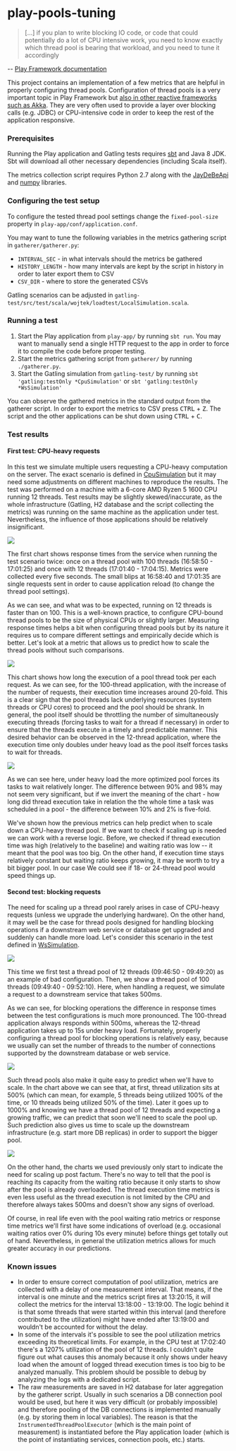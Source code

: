 # play-pools-tuning

> [...] if you plan to write blocking IO code, or code that could potentially do a lot of CPU intensive work, you need to know exactly which thread pool is bearing that workload, and you need to tune it accordingly

-- [Play Framework documentation](https://www.playframework.com/documentation/2.6.x/ThreadPools)

This project contains an implementation of a few metrics that are helpful in properly configuring thread pools. Configuration of thread pools is a very important topic in Play Framework but [also in other reactive frameworks such as Akka](https://doc.akka.io/docs/akka/2.5.4/scala/dispatchers.html#blocking-needs-careful-management). They are very often used to provide a layer over blocking calls (e.g. JDBC) or CPU-intensive code in order to keep the rest of the application responsive.

### Prerequisites

Running the Play application and Gatling tests requires [sbt](http://www.scala-sbt.org) and Java 8 JDK. Sbt will download all other necessary dependencies (including Scala itself).

The metrics collection script requires Python 2.7 along with the [JayDeBeApi](https://pypi.python.org/pypi/JayDeBeApi/) and [numpy](https://pypi.python.org/pypi/numpy) libraries.

### Configuring the test setup

To configure the tested thread pool settings change the `fixed-pool-size` property in `play-app/conf/application.conf`.

You may want to tune the following variables in the metrics gathering script in `gatherer/gatherer.py`:
  * `INTERVAL_SEC` - in what intervals should the metrics be gathered
  * `HISTORY_LENGTH` - how many intervals are kept by the script in history in order to later export them to CSV
  * `CSV_DIR` - where to store the generated CSVs

Gatling scenarios can be adjusted in `gatling-test/src/test/scala/wojtek/loadtest/LocalSimulation.scala`.

### Running a test

1. Start the Play application from `play-app/` by running `sbt run`. You may want to manually send a single HTTP request to the app in order to force it to compile the code before proper testing.
2. Start the metrics gathering script from `gatherer/` by running `./gatherer.py`.
3. Start the Gatling simulation from `gatling-test/` by running `sbt 'gatling:testOnly *CpuSimulation'` or `sbt 'gatling:testOnly *WsSimulation'`

You can observe the gathered metrics in the standard output from the gatherer script. In order to export the metrics to CSV press <kbd>CTRL</kbd> + <kbd>Z</kbd>. The script and the other applications can be shut down using <kbd>CTRL</kbd> + <kbd>C</kbd>.

### Test results

#### First test: CPU-heavy requests

In this test we simulate multiple users requesting a CPU-heavy computation on the server. The exact scenario is defined in [CpuSimulation](https://github.com/wojtasskorcz/play-pools-tuning/blob/master/gatling-test/src/test/scala/wojtek/loadtest/LocalSimulation.scala#L14) but it may need some adjustments on different machines to reproduce the results. The test was performed on a machine with a 6-core AMD Ryzen 5 1600 CPU running 12 threads. Test results may be slightly skewed/inaccurate, as the whole infrastructure (Gatling, H2 database and the script collecting the metrics) was running on the same machine as the application under test. Nevertheless, the influence of those applications should be relatively insignificant.

![](https://github.com/wojtasskorcz/play-pools-tuning/blob/master/results/cpu-response.png)

The first chart shows response times from the service when running the test scenario twice: once on a thread pool with 100 threads (16:58:50 - 17:01:25) and once with 12 threads (17:01:40 - 17:04:15). Metrics were collected every five seconds. The small blips at 16:58:40 and 17:01:35 are single requests sent in order to cause application reload (to change the thread pool settings).

As we can see, and what was to be expected, running on 12 threads is faster than on 100. This is a well-known practice, to configure CPU-bound thread pools to be the size of physical CPUs or slightly larger. Measuring response times helps a bit when configuring thread pools but by its nature it requires us to compare different settings and empirically decide which is better. Let's look at a metric that allows us to predict how to scale the thread pools without such comparisons.

![](https://github.com/wojtasskorcz/play-pools-tuning/blob/master/results/cpu-thread.png)

This chart shows how long the execution of a pool thread took per each request. As we can see, for the 100-thread application, with the increase of the number of requests, their execution time increases around 20-fold. This is a clear sign that the pool threads lack underlying resources (system threads or CPU cores) to proceed and the pool should be shrank. In general, the pool itself should be throttling the number of simultaneously executing threads (forcing tasks to wait for a thread if necessary) in order to ensure that the threads execute in a timely and predictable manner. This desired behavior can be observed in the 12-thread application, where the execution time only doubles under heavy load as the pool itself forces tasks to wait for threads.

![](https://github.com/wojtasskorcz/play-pools-tuning/blob/master/results/cpu-waiting.png)

As we can see here, under heavy load the more optimized pool forces its tasks to wait relatively longer. The difference between 90% and 98% may not seem very significant, but if we invert the meaning of the chart - how long did thread execution take in relation the the whole time a task was scheduled in a pool - the difference between 10% and 2% is five-fold.

We've shown how the previous metrics can help predict when to scale down a CPU-heavy thread pool. If we want to check if scaling up is needed we can work with a reverse logic. Before, we checked if thread execution time was high (relatively to the baseline) and waiting ratio was low -- it meant that the pool was too big. On the other hand, if execution time stays relatively constant but waiting ratio keeps growing, it may be worth to try a bit bigger pool. In our case We could see if 18- or 24-thread pool would speed things up.

#### Second test: blocking requests

The need for scaling up a thread pool rarely arises in case of CPU-heavy requests (unless we upgrade the underlying hardware). On the other hand, it may well be the case for thread pools designed for handling blocking operations if a downstream web service or database get upgraded and suddenly can handle more load. Let's consider this scenario in the test defined in [WsSimulation](https://github.com/wojtasskorcz/play-pools-tuning/blob/master/gatling-test/src/test/scala/wojtek/loadtest/LocalSimulation.scala#L14).

![](https://github.com/wojtasskorcz/play-pools-tuning/blob/master/results/blocking-response.png)

This time we first test a thread pool of 12 threads (09:46:50 - 09:49:20) as an example of bad configuration. Then, we show a thread pool of 100 threads (09:49:40 - 09:52:10). Here, when handling a request, we simulate a request to a downstream service that takes 500ms.

As we can see, for blocking operations the difference in response times between the test configurations is much more pronounced. The 100-thread application always responds within 500ms, whereas the 12-thread application takes up to 15s under heavy load. Fortunately, properly configuring a thread pool for blocking operations is relatively easy, because we usually can set the number of threads to the number of connections supported by the downstream database or web service. 


![](https://github.com/wojtasskorcz/play-pools-tuning/blob/master/results/blocking-utilization.png)

Such thread pools also make it quite easy to predict when we'll have to scale. In the chart above we can see that, at first, thread utilization sits at 500% (which can mean, for example, 5 threads being utilized 100% of the time, or 10 threads being utilized 50% of the time). Later it goes up to 1000% and knowing we have a thread pool of 12 threads and expecting a growing traffic, we can predict that soon we'll need to scale the pool up. Such prediction also gives us time to scale up the downstream infrastructure (e.g. start more DB replicas) in order to support the bigger pool.

![](https://github.com/wojtasskorcz/play-pools-tuning/blob/master/results/blocking-waiting.png)

On the other hand, the charts we used previously only start to indicate the need for scaling up post factum. There's no way to tell that the pool is reaching its capacity from the waiting ratio because it only starts to show after the pool is already overloaded. The thread execution time metrics is even less useful as the thread execution is not limited by the CPU and therefore always takes 500ms and doesn't show any signs of overload.

Of course, in real life even with the pool waiting ratio metrics or response time metrics we'll first have some indications of overload (e.g. occasional waiting ratios over 0% during 10s every minute) before things get totally out of hand. Nevertheless, in general the utilization metrics allows for much greater accuracy in our predictions.

### Known issues
- In order to ensure correct computation of pool utilization, metrics are collected with a delay of one measurement interval. That means, if the interval is one minute and the metrics script fires at 13:20:15, it will collect the metrics for the interval 13:18:00 - 13:19:00. The logic behind it is that some threads that were started within this interval (and therefore contributed to the utilization) might have ended after 13:19:00 and wouldn't be accounted for without the delay.
- In some of the intervals it's possible to see the pool utilization metrics exceeding its theoretical limits. For example, in the CPU test at 17:02:40 there's a 1207% utilization of the pool of 12 threads. I couldn't quite figure out what causes this anomaly because it only shows under heavy load when the amount of logged thread execution times is too big to be analyzed manually. This problem should be possible to debug by analyzing the logs with a dedicated script.
- The raw measurements are saved in H2 database for later aggregation by the gatherer script. Usually in such scenarios a DB connection pool would be used, but here it was very difficult (or probably impossible) and therefore pooling of the DB connections is implemented manually (e.g. by storing them in local variables). The reason is that the `InstrumentedThreadPoolExecutor` (which is the main point of measurement) is instantiated before the Play application loader (which is the point of instantiating services, connection pools, etc.) starts.
